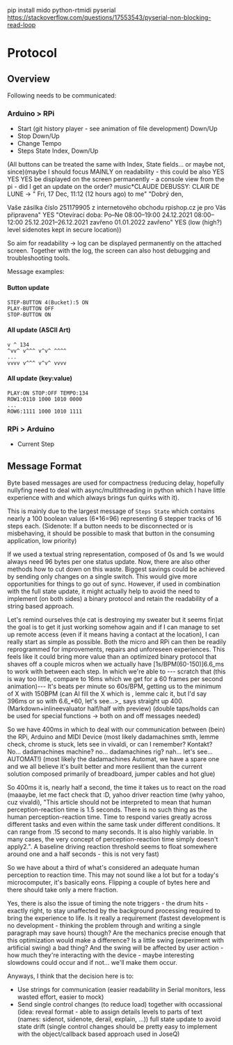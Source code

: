pip install mido python-rtmidi pyserial
https://stackoverflow.com/questions/17553543/pyserial-non-blocking-read-loop


# Protocol
## Overview
Following needs to be communicated:

### Arduino > RPi
- Start (git history player - see animation of file development) Down/Up
- Stop Down/Up
- Change Tempo
- Steps State Index, Down/Up

(All buttons can be treated the same with Index, State fields... or maybe not, since)(maybe I should focus MAINLY on readability - this could be also YES YES YES be displayed on the screen permanently - a console view from the pi - did I get an update on the order? music*CLAUDE DEBUSSY: CLAIR DE LUNE -> "
Fri, 17 Dec, 11:12 (12 hours ago)
to me" "Dobrý den,

Vaše zásilka číslo 251179905 z internetového obchodu rpishop.cz je pro Vás připravena" YES "Otevírací doba:
Po–Ne 08:00–19:00
24.12.2021 08:00–12:00
25.12.2021–26.12.2021 zavřeno
01.01.2022 zavřeno" YES (low (high?) level sidenotes kept in secure location)) 

So aim for readability -> log can be displayed permanently on the attached screen.
Together with the log, the screen can also host debugging and troubleshooting tools.

Message examples:
#### Button update
```
STEP-BUTTON 4(Bucket):5 ON
PLAY-BUTTON OFF
STOP-BUTTON ON
```

#### All update (ASCII Art)
```
v ^ 134
^vv^ v^^^ v^v^ ^^^^
...
vvvv v^^^ v^v^ vvvv 
```

#### All update (key:value)
```
PLAY:ON STOP:OFF TEMPO:134
ROW1:0110 1000 1010 0000
...
ROW6:1111 1000 1010 1111 
```

### RPi > Arduino
- Current Step

## Message Format
Byte based messages are used for compactness (reducing delay, hopefully nullyfing need to deal with async/multithreading in python which I have little experience with and which always brings fun quirks with it).

This is mainly due to the largest message of `Steps State` which contains nearly a 100 boolean values (6*16=96) representing 6 stepper tracks of 16 steps each. (Sidenote: If a button needs to be disconnected or is misbehaving, it should be possible to mask that button in the consuming application, low priority)

If we used a textual string representation, composed of 0s and 1s
we would always need 96 bytes per one status update. Now, there are also other methods how to cut down on this waste. Biggest savings could be achieved by sending only changes on a single switch. This would give more opportunities for things to go out of sync. However, if used in combination with the full state update, it might actually help to avoid the need to implement (on both sides) a binary protocol and retain the readability of a string based approach.

Let's remind ourselves th(e cat is destroying my sweater but it seems fin)at the goal is to get it just working somehow again and if I can manage to set up remote access (even if it means having a contact at the location), I can really start as simple as possible. Both the micro and RPi can then be readily reprogrammed for improvements, repairs and unforeseen experiences. This feels like it could bring more value than an optimized binary protocol that shaves off a couple micros when we actually have [1s/BPM(60-150)]6.6_ms to work with between each step. In which we're able to --- scratch that (this is way too little, compare to 16ms which we get for a 60 frames per second animation)--- It's beats per minute so 60s/BPM, getting us to the minimum of X with 150BPM (can AI fill the X which is , lemme calc it, but I'd say 396ms or so with 6.6_*60, let's see...>_ says straight up 400. (Markdown+inlineevaluator half/half with preview)
(double taps/holds can be used for special functions -> both on and off messages needed)

So we have 400ms in which to deal with our communication between (bein) the RPi, Arduino and MIDI Device (most likely dadamachines smth, lemme check, chrome is stuck, lets see in vivaldi, or can I remember? Kontakt? No... dadamachines machine? no... dadamachines rig? nah... let's see... AUTOMAT!) (most likely the dadamachines Automat, we have a spare one and we all believe it's built better and more resilient than the current solution composed primarily of breadboard, jumper cables and hot glue)

So 400ms it is, nearly half a second, the time it takes us to react on the road (maaaybe, let me fact check that :D, yahoo driver reaction time (why yahoo, cuz vivaldi), "This article should not be interpreted to mean that human perception-reaction time is 1.5 seconds. There is no such thing as the human perception-reaction time. Time to respond varies greatly across different tasks and even within the same task under different conditions. It can range from .15 second to many seconds. It is also highly variable. In many cases, the very concept of perception-reaction time simply doesn't apply2.". A baseline driving reaction threshold seems to float somewhere around one and a half seconds - this is not very fast)

So we have about a third of what's considered an adequate human perception to reaction time. This may not sound like a lot but for a today's microcomputer, it's basically eons. Flipping a couple of bytes here and there should take only a mere fraction.

Yes, there is also the issue of timing the note triggers - the drum hits - exactly right, to stay unaffected by the background processing required to bring the experience to life. Is it really a requirement (fastest development is no development - thinking the problem through and writing a single paragraph may save hours) though? Are the mechanics precise enough that this optimization would make a difference? Is a little swing (experiment with artificial swing) a bad thing? And the swing will be affected by user action - how much they're interacting with the device - maybe interesting slowdowns could occur and if not... we'll make them occur.

Anyways, I think that the decision here is to:
- Use strings for communication (easier readability in Serial monitors, less wasted effort, easier to mock)
- Send single control changes (to reduce load) together with occassional (idea: reveal format - able to assign details levels to parts of text (names: sidenot, sidenote, derail, explain, ...)) full state update to avoid state drift (single control changes should be pretty easy to implement with the object/callback based approach used in JoseQ)